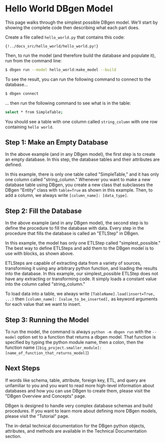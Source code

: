 <!--
   Copyright 2022 Modelyst LLC

   Licensed under the Apache License, Version 2.0 (the "License");
   you may not use this file except in compliance with the License.
   You may obtain a copy of the License at

       http://www.apache.org/licenses/LICENSE-2.0

   Unless required by applicable law or agreed to in writing, software
   distributed under the License is distributed on an "AS IS" BASIS,
   WITHOUT WARRANTIES OR CONDITIONS OF ANY KIND, either express or implied.
   See the License for the specific language governing permissions and
   limitations under the License.
 -->

# Hello World DBgen Model

This page walks through the simplest possible DBgen model. We'll start by showing the complete code then describing what each part does.

Create a file called `hello_world.py` that contains this code:

```python3
{!../docs_src/hello_world/hello_world.py!}
```

Then, to run the model (and therefore build the database and populate it), run from the command line:

```bash
$ dbgen run --model hello_world:make_model --build
```

To see the result, you can run the following command to connect to the database...

```bash
$ dbgen connect
```
... then run the following command to see what is in the table:

```bash
select * from SimpleTable;
```

You should see a table with one column called `string_column` with one row containing `hello world`.


## Step 1: Make an Empty Database

In the above example (and in any DBgen model), the first step is to create an empty database. In this step, the database tables and their attributes are defined.

In this example, there is only one table called "SimpleTable," and it has only one column called "string_column." Whenever you want to make a new database table using DBgen, you create a new class that subclasses the DBgen "Entity" class with `table=True` as shown in this example. Then, to add a column, we always write `[column_name]: [data_type]`.


## Step 2: Fill the Database

In the above example (and in any DBgen model), the second step is to define the procedure to fill the database with data. Every step in the procedure that fills the database is called an "ETLStep" in DBgen.

In this example, the model has only one ETLStep called "simplest_possible." The best way to define ETLSteps and add them to the DBgen model is to use with blocks, as shown above.

ETLSteps are capable of extracting data from a variety of sources, transforming it using any arbitrary python function, and loading the results into the database. In this example, our simplest_possible ETLStep does not have any extracting or transforming code. It simply loads a constant value into the column called "string_column."

To load data into a table, we always write `[TableName].load(insert=True, ...)` then `[column_name]: [value_to_be_inserted],` as keyword arguments for each value that we want to insert.

## Step 3: Running the Model

To run the model, the command is always `python -m dbgen run` with the `-- model` option set to a function that returns a dbgen model. That function is specified by typing the python module name, then a colon, then the function name (`[big_project.smaller_module]:[name_of_function_that_returns_model]`)

## Next Steps

If words like schema, table, attribute, foreign key, ETL, and query are unfamiliar to you and you want to read more high-level information about databases and how you can use DBgen to create them, please visit the "DBgen Overview and Concepts" page.

DBgen is designed to handle very complex database schemas and build procedures. If you want to learn more about defining more DBgen models, please visit the "Tutorial" page.

The in-detail technical documentation for the DBgen python objects, attributes, and methods are available in the Technical Documentation section.
